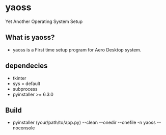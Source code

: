 # yaoss
Yet Another Operating System Setup

## What is yaoss?
- yaoss is a First time setup program for Aero Desktop system.

## dependecies
- tkinter
- sys = default
- subprocess
- pyinstaller >= 6.3.0

## Build
- pyinstaller (your/path/to/app.py) --clean --onedir --onefile -n yaoss --noconsole 
